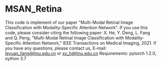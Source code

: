 # MSAN_Retina
This code is implement of our paper "Multi-Modal Retinal Image Classification with Modality-Specific Attention Network". If you use this code, please consider citing the following paper:
X. He, Y. Deng, L. Fang and Q. Peng, "Multi-Modal Retinal Image Classification with Modality-Specific Attention Network," IEEE Transactions on Medical Imaging, 2021.
If you have any questions, please contact us, E-mail: leyuan_fang@hnu.edu.cn or xx_h@hnu.edu.cn
Requirements: pytorch 1.2.0, oython 3.7
